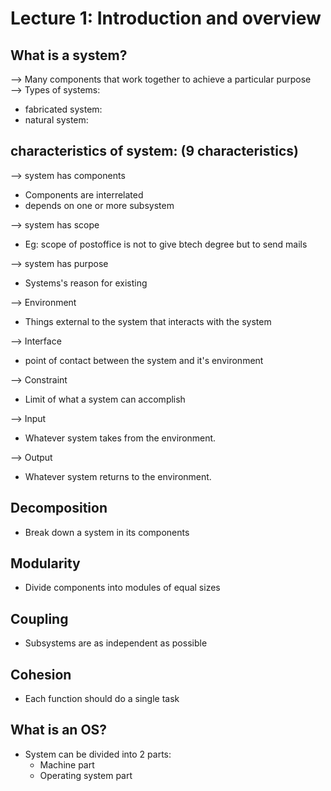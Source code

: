 # Lecture 1: Introduction and overview

## What is a system?
--> Many components that work together to achieve a particular purpose <br>
--> Types of systems:
* fabricated system:
* natural system:

## characteristics of system: (9 characteristics)
--> system has components
* Components are interrelated
* depends on one or more subsystem

--> system has scope
* Eg: scope of postoffice is not to give btech degree but to send mails

--> system has purpose
* Systems's reason for existing

--> Environment
* Things external to the system that interacts with the system

--> Interface
* point of contact between the system and it's environment

--> Constraint
* Limit of what a system can accomplish

--> Input
* Whatever system takes from the environment.

--> Output
* Whatever system returns to the environment.

## Decomposition
* Break down a system in its components

## Modularity
* Divide components into modules of equal sizes

## Coupling
* Subsystems are as independent as possible

## Cohesion
* Each function should do a single task

## What is an OS?
* System can be divided into 2 parts:
    * Machine part
    * Operating system part

